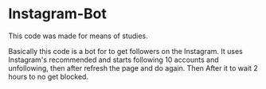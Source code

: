 # Instagram-Bot


This code was made for means of studies. 



Basically this code is a bot for to get followers on the Instagram. It uses Instagram's recommended and starts following 10 accounts and unfollowing, then after refresh the page and do again. Then After it to wait 2 hours to no get blocked. 
